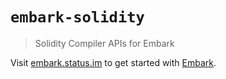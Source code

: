 # `embark-solidity`

> Solidity Compiler APIs for Embark

Visit [embark.status.im](https://embark.status.im/) to get started with
[Embark](https://github.com/embark-framework/embark).
